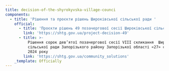 ```yaml
---
title: decision-of-the-shyrokyvska-village-counci
components:
  - title: 'Рішення та проєкти рішень Широківської сільської ради '
    official:
      - title: 'Проєкти рішень 49 позачергової сесії Широківської сільської ради '
        link: 'https://shtg.gov.ua/project-decision-49'
      - title: >-
          Рішення сорок дев’ятої позачергової сесії VIII скликання  Широківської
          сільської ради Запорізького району Запорізької області «27» серпня
          2024 року
        link: 'https://shtg.gov.ua/community_solutions'
    _template: Officially
---
```


